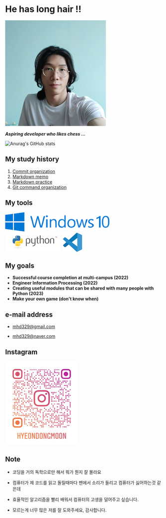 # He has long hair !!



![my_profile](README.assets/my_profile.jpg)



***Aspiring developer who likes chess ...***






![Anurag's GitHub stats](https://github-readme-stats.vercel.app/api?username=mhd329&show_icons=true&theme=synthwave)





## My study history



1. [Commit organization](https://github.com/mhd329/TIL/blob/master/commit%20%EC%97%90%20%EB%8C%80%ED%95%9C%20%EA%B0%9C%EC%9D%B8%EC%A0%81%EC%9D%B8%20%EC%9D%B4%ED%95%B4.md)
2. [Markdown memo](https://github.com/mhd329/TIL/blob/master/markdown_study/Markdown_memo.md)
3. [Markdown practice](https://github.com/mhd329/TIL/blob/master/markdown_practice/markdown_practice.md)
3. [Git command organization](https://github.com/mhd329/TIL/blob/master/%EB%AA%85%EB%A0%B9%EC%96%B4%20%EC%A0%95%EB%A6%AC.md#git-git-%EB%AA%85%EB%A0%B9%EC%96%B4-%EC%A0%95%EB%A6%AC)



## My tools



![windows 10](README.assets/Windows_10_Logo.svg.png) ![python](README.assets/python-logo-master-v3-TM.png) ![vsc](README.assets/pngwing.com.png)



## My goals

- **Successful course completion at multi-campus (2022)**
- **Engineer Information Processing (2022)**
- **Creating useful modules that can be shared with many people with Python (2023)**
- **Make your own game (don't know when)**

## e-mail address



- mhd329@gmail.com

- mhd329@naver.com



## Instagram



![hyeondongmoon_qr.png](README.assets/hyeondongmoon_qr.png) 



## Note

- 코딩을 거의 독학으로만 해서 뭐가 뭔지 잘 몰라요

- 컴퓨터가 제 코드를 읽고 돌릴때마다 팬에서 소리가 들리고 컴퓨터가 싫어하는것 같은데
- 효율적인 알고리즘을 빨리 배워서 컴퓨터의 고생을 덜어주고 싶습니다.

- 모르는게 너무 많은 저를 잘 도와주세요, 감사합니다.